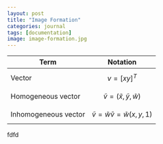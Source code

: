 ```yaml
---
layout: post
title: "Image Formation"
categories: journal
tags: [documentation]
image: image-formation.jpg
---
```


Term               | Notation               |
--------------------- | :-------------------: |
Vector                 | $$ v=[x y]^T $$             |
Homogeneous vector | $$\tilde v = (\tilde x, \tilde y, \tilde w)$$ |
Inhomogeneous vector| $$\tilde v = \tilde w \bar v = \tilde{w} (x, y, 1)$$

fdfd
<!--stackedit_data:
eyJoaXN0b3J5IjpbMTIyNzA0NDgwOSwxNTE1NzA5NDQ3LDY5Nz
M0ODAwMywtMTMyNzczNDk5OSwtMTY2MDkyNzkzNywtMTk4MTI3
ODAxMCwtNTE5NTU5NjY2LDIwNjEyNjIzNTAsLTc1NzU5NTEyMC
wtNzQyNTYxMzYzXX0=
-->
